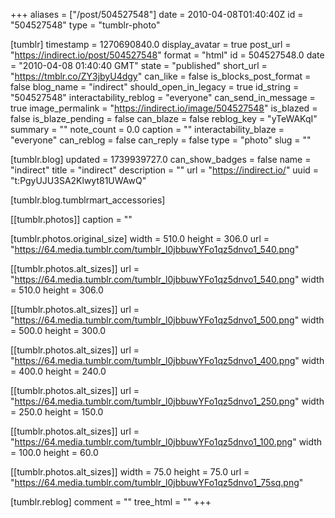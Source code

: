 +++
aliases = ["/post/504527548"]
date = 2010-04-08T01:40:40Z
id = "504527548"
type = "tumblr-photo"

[tumblr]
timestamp = 1270690840.0
display_avatar = true
post_url = "https://indirect.io/post/504527548"
format = "html"
id = 504527548.0
date = "2010-04-08 01:40:40 GMT"
state = "published"
short_url = "https://tmblr.co/ZY3jbyU4dgy"
can_like = false
is_blocks_post_format = false
blog_name = "indirect"
should_open_in_legacy = true
id_string = "504527548"
interactability_reblog = "everyone"
can_send_in_message = true
image_permalink = "https://indirect.io/image/504527548"
is_blazed = false
is_blaze_pending = false
can_blaze = false
reblog_key = "yTeWAKqI"
summary = ""
note_count = 0.0
caption = ""
interactability_blaze = "everyone"
can_reblog = false
can_reply = false
type = "photo"
slug = ""

[tumblr.blog]
updated = 1739939727.0
can_show_badges = false
name = "indirect"
title = "indirect"
description = ""
url = "https://indirect.io/"
uuid = "t:PgyUJU3SA2Klwyt81UWAwQ"

[tumblr.blog.tumblrmart_accessories]

[[tumblr.photos]]
caption = ""

[tumblr.photos.original_size]
width = 510.0
height = 306.0
url = "https://64.media.tumblr.com/tumblr_l0jbbuwYFo1qz5dnvo1_540.png"

[[tumblr.photos.alt_sizes]]
url = "https://64.media.tumblr.com/tumblr_l0jbbuwYFo1qz5dnvo1_540.png"
width = 510.0
height = 306.0

[[tumblr.photos.alt_sizes]]
url = "https://64.media.tumblr.com/tumblr_l0jbbuwYFo1qz5dnvo1_500.png"
width = 500.0
height = 300.0

[[tumblr.photos.alt_sizes]]
url = "https://64.media.tumblr.com/tumblr_l0jbbuwYFo1qz5dnvo1_400.png"
width = 400.0
height = 240.0

[[tumblr.photos.alt_sizes]]
url = "https://64.media.tumblr.com/tumblr_l0jbbuwYFo1qz5dnvo1_250.png"
width = 250.0
height = 150.0

[[tumblr.photos.alt_sizes]]
url = "https://64.media.tumblr.com/tumblr_l0jbbuwYFo1qz5dnvo1_100.png"
width = 100.0
height = 60.0

[[tumblr.photos.alt_sizes]]
width = 75.0
height = 75.0
url = "https://64.media.tumblr.com/tumblr_l0jbbuwYFo1qz5dnvo1_75sq.png"

[tumblr.reblog]
comment = ""
tree_html = ""
+++
